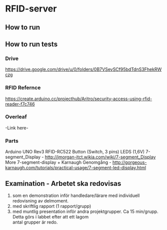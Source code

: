 # RFID-server

## How to run

## How to run tests

### Drive
https://drive.google.com/drive/u/0/folders/0B7VSevSCf95bdTdnS3FhekRWczg

### RFID Refernce
https://create.arduino.cc/projecthub/Aritro/security-access-using-rfid-reader-f7c746

### Overleaf
-Link here-

### Parts
Arduino UNO Rev3
RFID-RC522
Button (Switch, 3 pins)
LEDS (1,6V)
7-segment_Display - http://jmorgan-itct.wikia.com/wiki/7-segment_Display
More 7-segment-display + Karnaugh Genomgång - http://gorgeous-karnaugh.com/tutorials/practical-usage/7-segment-led-display.html

## Examination - Arbetet	ska	redovisas
1. som	en	demonstration	inför	handledare/lärare	med	
individuell	redovisning	av	delmoment.
2. med	skriftlig	rapport	(1	rapport/grupp)
3. med	muntlig	presentation	inför	andra	projektgrupper.	
Ca	15	min/grupp.	Detta	görs	i	labbet	efter	att	ett	lagom	
antal	grupper	är	redo.	
